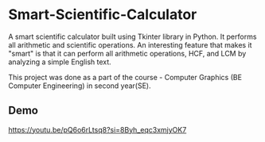 # Smart-Scientific-Calculator

A smart scientific calculator built using Tkinter library in Python. It performs all arithmetic and scientific operations. An interesting feature that makes it "smart" is that it can perform all arithmetic operations, HCF, and LCM by analyzing a simple English text.

This project was done as a part of the course - Computer Graphics (BE Computer Engineering) in second year(SE).

## Demo

https://youtu.be/pQ6o6rLtsq8?si=8Byh_eqc3xmjyOK7
